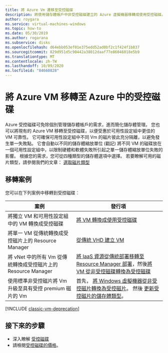 ```yaml
---
title: 將 Azure Vm 遷移至受控磁碟
description: 將使用儲存體帳戶中非受控磁碟建立的 Azure 虛擬機器移轉成使用受控磁碟。
author: roygara
ms.service: virtual-machines-windows
ms.topic: how-to
ms.date: 05/30/2019
ms.author: rogarana
ms.subservice: disks
ms.openlocfilehash: d64ebb053ef01e375edd52ad0bf2c1f424f1b837
ms.sourcegitcommit: 829d951d5c90442a38012daaf77e86046018e5b9
ms.translationtype: MT
ms.contentlocale: zh-TW
ms.lasthandoff: 10/09/2020
ms.locfileid: "84660828"
---
```

# <a name="migrate-azure-vms-to-managed-disks-in-azure"></a>將 Azure VM 移轉至 Azure 中的受控磁碟

Azure 受控磁碟可免除個別管理儲存體帳戶的需求，進而簡化儲存體管理。  您也可以將現有的 Azure VM 移轉至受控磁碟，以便受惠於可用性設定組中更佳的 VM 可靠性。 它可確保可用性設定組中不同 Vm 的磁片彼此充分隔離，以避免發生單一失敗點。 它會自動以不同的儲存體縮放單位 (戳記) 將不同 VM 的磁碟放在一個可用性設定組中，以限制硬體和軟體失敗所引起之單一儲存體縮放單位失敗的影響。
根據您的需求，您可從四種類型的儲存體選項中選擇。 若要瞭解可用的磁片類型，請參閱我們的文章： [選取磁片類型](disks-types.md)

## <a name="migration-scenarios"></a>移轉案例

您可以在下列案例中移轉到受控磁碟︰

|案例  |發行項  |
|---------|---------|
|將獨立 VM 和可用性設定組中的 VM 轉換成受控磁碟     |[將 VM 轉換成使用受控磁碟](convert-unmanaged-to-managed-disks.md)         |
|將單一 VM 從傳統轉換成受控磁片上的 Resource Manager     |[從傳統 VHD 建立 VM](create-vm-specialized-portal.md)         |
|將 vNet 中的所有 Vm 從傳統轉換成受控磁片上的 Resource Manager     |[將 IaaS 資源從傳統部署移轉至 Resource Manager 部署](migration-classic-resource-manager-ps.md)，然後[將 VM 從非受控磁碟轉換為受控磁碟](convert-unmanaged-to-managed-disks.md)         |
|使用標準非受控磁片將 Vm 升級至具有受控 premium 磁片的 Vm     | 首先， [將 Windows 虛擬機器從非受控磁片轉換為受控磁片](convert-unmanaged-to-managed-disks.md)。 然後 [更新受控磁片的儲存體類型](convert-disk-storage.md)。         |

[!INCLUDE [classic-vm-deprecation](../../../includes/classic-vm-deprecation.md)]

## <a name="next-steps"></a>接下來的步驟

- 深入瞭解 [受控磁碟](managed-disks-overview.md)
- 請檢閱[受控磁碟的價格](https://azure.microsoft.com/pricing/details/managed-disks/)。
